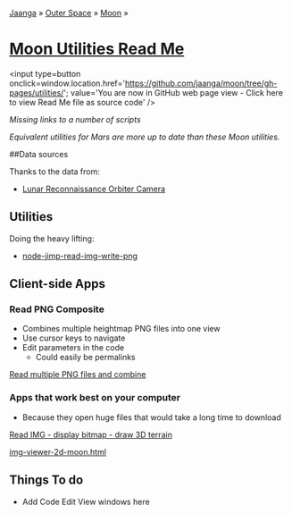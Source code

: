 [Jaanga]( http://jaanga.github.io/ ) &raquo;  [Outer Space]( http://jaanga.github.io/outer-space ) &raquo;  [Moon]( http://jaanga.github.io/moon/ ) &raquo;

[Moon Utilities Read Me]( ./index.html )
===

<span style=display:none; >[You are now in GitHub source code view - click here to view Read Me file as a web page]( http://jaanga.github.io/moon/utilities/index.html "View file as a web page." ) </span>
<input type=button onclick=window.location.href='https://github.com/jaanga/moon/tree/gh-pages/utilities/'; value='You are now in GitHub web page view - Click here to view Read Me file as source code'  />

_Missing links to a number of scripts_

_Equivalent utilities for Mars are more up to date than these Moon utilities._

##Data sources

Thanks to the data from:

* [Lunar Reconnaissance Orbiter Camera]( http://wms.lroc.asu.edu/lroc/view_rdr/WAC_GLD100 )

## Utilities

Doing the heavy lifting:

* [node-jimp-read-img-write-png]( node-jimp-read-img-write-png/node-jimp-read-img-write-png-256p-r1.js )

## Client-side Apps

### Read PNG Composite

* Combines multiple heightmap PNG files into one view
* Use cursor keys to navigate
* Edit parameters in the code
	* Could easily be permalinks


[Read multiple PNG files and combine]( read-png-composite-r1.html> )


### Apps that work best on your computer

* Because they open huge files that would take a long time to download

[Read IMG - display bitmap - draw 3D terrain]( img-viewer-3d-moon-r2.html )

[img-viewer-2d-moon.html]( img-viewer-2d-moon.html )


## Things To do

* Add Code Edit View windows here